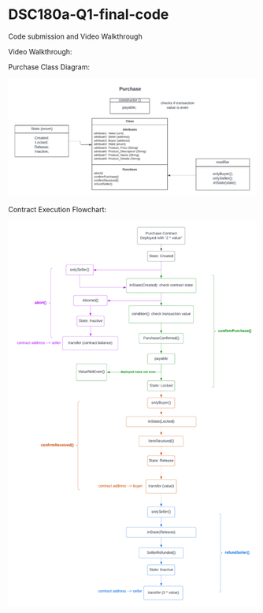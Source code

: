 # DSC180a-Q1-final-code
Code submission and Video Walkthrough

Video Walkthrough: 

Purchase Class Diagram:

![alt text](https://github.com/matin-g/DSC180a-Q1-final-code/blob/main/DiagramImages/classDiagram.png?raw=true)

Contract Execution Flowchart:

![alt text](https://github.com/matin-g/DSC180a-Q1-final-code/blob/main/DiagramImages/contractExecutionFlowchart.png?raw=true)
